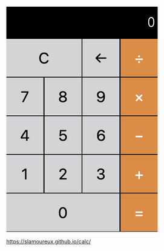 ![calc](https://github.com/slamoureux/calc/blob/master/images/calc.png)

https://slamoureux.github.io/calc/
